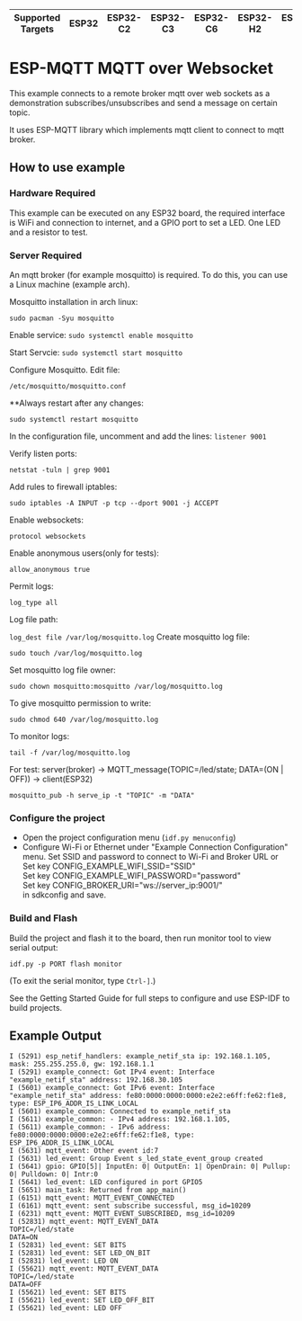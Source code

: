 | Supported Targets | ESP32 | ESP32-C2 | ESP32-C3 | ESP32-C6 | ESP32-H2 | ESP32-S2 | ESP32-S3 |
| ----------------- | ----- | -------- | -------- | -------- | -------- | -------- | -------- |

# ESP-MQTT MQTT over Websocket

This example connects to a remote broker mqtt over web sockets as a demonstration subscribes/unsubscribes and send a message on certain topic.

It uses ESP-MQTT library which implements mqtt client to connect to mqtt broker.

## How to use example

### Hardware Required

This example can be executed on any ESP32 board, the required interface is WiFi and connection to internet, and a GPIO port to set a LED. One LED and a resistor to test.

### Server Required

An mqtt broker (for example mosquitto) is required. To do this, you can use a Linux machine (example arch).

Mosquitto installation in arch linux:

``
sudo pacman -Syu mosquitto
``

Enable service:
``
sudo systemctl enable mosquitto
``

Start Servcie:
``
sudo systemctl start mosquitto
``

Configure Mosquitto. Edit file: 

``
/etc/mosquitto/mosquitto.conf
``

**Always restart after any changes:

``
sudo systemctl restart mosquitto
``

In the configuration file, uncomment and add the lines:
``
listener 9001
``

Verify listen ports:

``
netstat -tuln | grep 9001
``

Add rules to firewall iptables:

``
sudo iptables -A INPUT -p tcp --dport 9001 -j ACCEPT
``

Enable websockets:

``
protocol websockets
``

Enable anonymous users(only for tests):

``
allow_anonymous true
``

Permit logs:

``
log_type all
``

Log file path:

``
log_dest file /var/log/mosquitto.log
``
Create mosquitto log file:

``
sudo touch /var/log/mosquitto.log
``

Set mosquitto log file owner:

``
sudo chown mosquitto:mosquitto /var/log/mosquitto.log
``

To give mosquitto permission to write:

``
sudo chmod 640 /var/log/mosquitto.log
``

To monitor logs:

``
tail -f /var/log/mosquitto.log
``

For test: server(broker) -> MQTT_message(TOPIC=/led/state; DATA=(ON | OFF)) -> client(ESP32)<br>

``
mosquitto_pub -h serve_ip -t "TOPIC" -m "DATA"  
``


### Configure the project

* Open the project configuration menu (`idf.py menuconfig`)
* Configure Wi-Fi or Ethernet under "Example Connection Configuration" menu. 
Set SSID and password to connect to Wi-Fi and Broker URL or  
Set key CONFIG_EXAMPLE_WIFI_SSID="SSID"  
Set key CONFIG_EXAMPLE_WIFI_PASSWORD="password"  
Set key CONFIG_BROKER_URI="ws://server_ip:9001/"  
in sdkconfig and save.  

### Build and Flash

Build the project and flash it to the board, then run monitor tool to view serial output:

```
idf.py -p PORT flash monitor
```

(To exit the serial monitor, type ``Ctrl-]``.)

See the Getting Started Guide for full steps to configure and use ESP-IDF to build projects.

## Example Output

```
I (5291) esp_netif_handlers: example_netif_sta ip: 192.168.1.105, mask: 255.255.255.0, gw: 192.168.1.1
I (5291) example_connect: Got IPv4 event: Interface "example_netif_sta" address: 192.168.30.105
I (5601) example_connect: Got IPv6 event: Interface "example_netif_sta" address: fe80:0000:0000:0000:e2e2:e6ff:fe62:f1e8, type: ESP_IP6_ADDR_IS_LINK_LOCAL
I (5601) example_common: Connected to example_netif_sta
I (5611) example_common: - IPv4 address: 192.168.1.105,
I (5611) example_common: - IPv6 address: fe80:0000:0000:0000:e2e2:e6ff:fe62:f1e8, type: ESP_IP6_ADDR_IS_LINK_LOCAL
I (5631) mqtt_event: Other event id:7
I (5631) led_event: Group Event s_led_state_event_group created
I (5641) gpio: GPIO[5]| InputEn: 0| OutputEn: 1| OpenDrain: 0| Pullup: 0| Pulldown: 0| Intr:0
I (5641) led_event: LED configured in port GPIO5
I (5651) main_task: Returned from app_main()
I (6151) mqtt_event: MQTT_EVENT_CONNECTED
I (6161) mqtt_event: sent subscribe successful, msg_id=10209
I (6231) mqtt_event: MQTT_EVENT_SUBSCRIBED, msg_id=10209
I (52831) mqtt_event: MQTT_EVENT_DATA
TOPIC=/led/state
DATA=ON
I (52831) led_event: SET BITS
I (52831) led_event: SET LED_ON_BIT
I (52831) led_event: LED ON
I (55621) mqtt_event: MQTT_EVENT_DATA
TOPIC=/led/state
DATA=OFF
I (55621) led_event: SET BITS
I (55621) led_event: SET LED_OFF_BIT
I (55621) led_event: LED OFF
```

